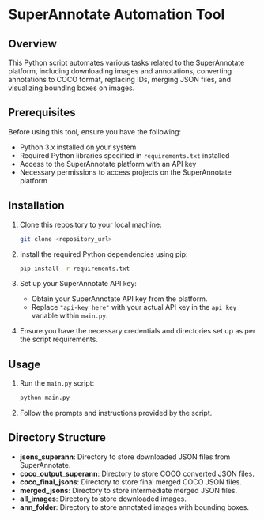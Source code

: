# SuperAnnotate Automation Tool

## Overview

This Python script automates various tasks related to the SuperAnnotate platform, including downloading images and annotations, converting annotations to COCO format, replacing IDs, merging JSON files, and visualizing bounding boxes on images.

## Prerequisites

Before using this tool, ensure you have the following:

- Python 3.x installed on your system
- Required Python libraries specified in `requirements.txt` installed
- Access to the SuperAnnotate platform with an API key
- Necessary permissions to access projects on the SuperAnnotate platform

## Installation

1. Clone this repository to your local machine:

    ```bash
    git clone <repository_url>
    ```

2. Install the required Python dependencies using pip:

    ```bash
    pip install -r requirements.txt
    ```

3. Set up your SuperAnnotate API key:
   
   - Obtain your SuperAnnotate API key from the platform.
   - Replace `"api-key here"` with your actual API key in the `api_key` variable within `main.py`.

4. Ensure you have the necessary credentials and directories set up as per the script requirements.

## Usage

1. Run the `main.py` script:

    ```bash
    python main.py
    ```

2. Follow the prompts and instructions provided by the script.

## Directory Structure

- **jsons_superann**: Directory to store downloaded JSON files from SuperAnnotate.
- **coco_output_superann**: Directory to store COCO converted JSON files.
- **coco_final_jsons**: Directory to store final merged COCO JSON files.
- **merged_jsons**: Directory to store intermediate merged JSON files.
- **all_images**: Directory to store downloaded images.
- **ann_folder**: Directory to store annotated images with bounding boxes.


